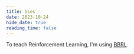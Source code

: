 ```yaml
---
title: Uses
date: 2023-10-24
hide_date: true
reading_time: false
---
```


To teach Reinforcement Learning, I'm using [BBRL](https://osigaud.github.io/docs/bbrl_docs/overview/).
